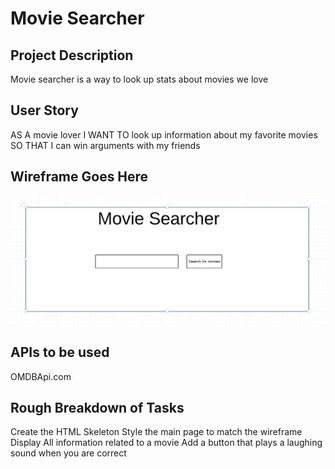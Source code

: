 # Movie Searcher

## Project Description
Movie searcher is a way to look up stats about movies we love
## User Story
AS A movie lover
I WANT TO look up information about my favorite movies
SO THAT I can win arguments with my friends
## Wireframe Goes Here
![Wireframe](https://raw.githubusercontent.com/Thunderducky/UsingBranches/master/images/wireframe.png)
## APIs to be used
OMDBApi.com
## Rough Breakdown of Tasks
Create the HTML Skeleton
Style the main page to match the wireframe
Display All information related to a movie
Add a button that plays a laughing sound when you are correct
